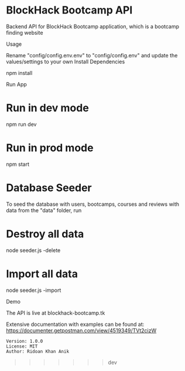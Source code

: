 # BlockHack Bootcamp API
Backend API for BlockHack Bootcamp application, which is a bootcamp finding website

Usage

Rename "config/config.env.env" to "config/config.env" and update the values/settings to your own
Install Dependencies

npm install

Run App

# Run in dev mode
npm run dev

# Run in prod mode
npm start

# Database Seeder

To seed the database with users, bootcamps, courses and reviews with data from the "data" folder, run

# Destroy all data
node seeder.js -delete

# Import all data
node seeder.js -import

Demo

The API is live at blockhack-bootcamp.tk

Extensive documentation with examples can be found at: https://documenter.getpostman.com/view/4519349/TVt2cizW


    Version: 1.0.0
    License: MIT
    Author: Ridoan Khan Anik
 
 
 
 
 

 <!-- To generate document with docgen just copy the exe and exported json in the same directory and the following command
 cmd /K "windows_amd64_2.exe" build -i BH.postman_collection.json -o index.html

 Firefox

 Type about:config in the Firefox address bar and find security.csp.enable and set it to false.
 Chrome

 You can install the extension called Disable Content-Security-Policy to disable CSP.
 
 
For Degital-ocean tutorial:
https://gist.github.com/bradtraversy/cd90d1ed3c462fe3bddd11bf8953a896 -->
>>>>>>> dev
